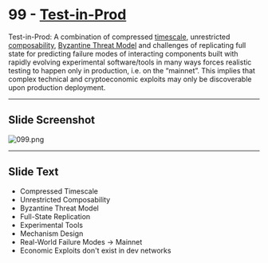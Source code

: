 # 99 - [Test-in-Prod](Test-in-Prod.md)

Test-in-Prod: A combination of compressed [timescale](Timescale.md), unrestricted [composability](Composability.md), [Byzantine Threat Model](Byzantine%20Threat%20Model.md) and challenges of replicating full state for predicting failure modes of interacting components built with rapidly evolving experimental software/tools in many ways forces realistic testing to happen only in production, i.e. on the “mainnet”. This implies that complex technical and cryptoeconomic exploits may only be discoverable upon production deployment.

___
## Slide Screenshot
![099.png](../../images/1.Ethereum%20101/099.png)
___
## Slide Text
- Compressed Timescale
- Unrestricted Composability
- Byzantine Threat Model
- Full-State Replication
- Experimental Tools
- Mechanism Design
- Real-World Failure Modes -> Mainnet
- Economic Exploits don't exist in dev networks
 

